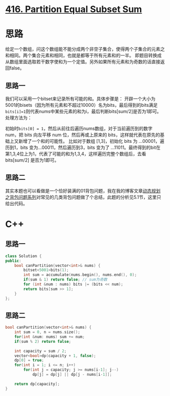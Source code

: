 # [416. Partition Equal Subset Sum](https://leetcode.com/problems/partition-equal-subset-sum/)

# 思路
给定一个数组，问这个数组能不能分成两个非空子集合，使得两个子集合的元素之和相同。两个集合元素和相同，也就是都等于所有元素和的一半。
即题目转换成从数组里面选取若干数字使和为一个定值。另外如果所有元素和为奇数的话直接返回false。

## 思路一
我们可以采用一个bitset来记录所有可能的和。具体步骤是：
开辟一个大小为5001的bisets（因为所有元素和不超过10000）名为bits，最后得到的bits满足`bits[i]=1`则代表nums中某些元素的和为i，最后判断bits[sum/2]是否为1即可。处理方法为：

初始时`bits[0] = 1`，然后从前往后遍历nums数组，对于当前遍历到的数字num，把 bits 向左平移 num 位，然后再或上原来的 bits，这样就代表在原先的基础上又新增了一个和的可能性。
比如对于数组 [1,3]，初始化 bits 为 ...00001，遍历到1，bits 变为...00011，然后遍历到3，bits 变为了 ...11011。最终得到的bit在第1,3,4位上为1，代表了可能的和为1,3,4，这样遍历完整个数组后，去看 bits[sum/2] 是否为1即可。


## 思路二
其实本题也可以看做是一个恰好装满的01背包问题，我在我的博客文章[动态规划之背包问题系列](https://tangshusen.me/2019/11/24/knapsack-problem/)对常见的几类背包问题做了个总结，此题的分析见5.1节，这里只给出代码。


# C++
## 思路一
``` C++
class Solution {
public:
    bool canPartition(vector<int>& nums) {
        bitset<5001>bits(1);
        int sum = accumulate(nums.begin(), nums.end(), 0);
        if(sum & 1) return false; // sum为奇数
        for (int &num : nums) bits |= (bits << num);
        return bits[sum >> 1];
    }
};
```

## 思路二
``` C++
bool canPartition(vector<int>& nums) {
    int sum = 0, n = nums.size();
    for(int &num: nums) sum += num;
    if(sum % 2) return false;
    
    int capacity = sum / 2;
    vector<bool>dp(capacity + 1, false);
    dp[0] = true;
    for(int i = 1; i <= n; i++)
        for(int j = capacity; j >= nums[i-1]; j--)
            dp[j] = dp[j] || dp[j - nums[i-1]];
        
    return dp[capacity];
}
```
